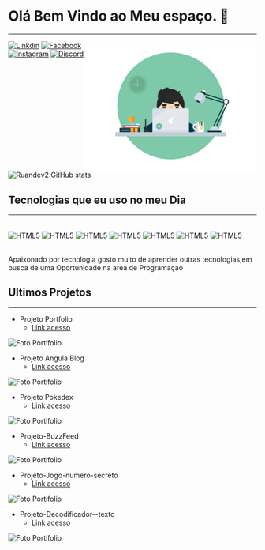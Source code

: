 <h1>Olá Bem Vindo  ao Meu espaço. 👋</h1>
<hr>
<img src="https://github.com/nirala69/nirala69/blob/master/70804f7e25b11f29db904f2fa7b4cd9d.gif" width="350" align='right'>

[![Linkdin](https://img.shields.io/badge/LinkedIn-0077B5?style=for-the-badge&logo=linkedin&logoColor=white)](https://www.linkedin.com/in/ruan-rodriguesdev/)
[![Facebook](https://img.shields.io/badge/Facebook-1877F2?style=for-the-badge&logo=facebook&logoColor=white
)](https://www.facebook.com/profile.php?id=100003695278508)
[![Instagram](https://img.shields.io/badge/Instagram-E4405F?style=for-the-badge&logo=instagram&logoColor=white)](https://www.instagram.com/ruan_dev1/)
[![Discord](https://img.shields.io/badge/Discord-7289DA?style=for-the-badge&logo=discord&logoColor=white)](https://discord.com/channels/@me/ruandev1)

![Ruandev2 GitHub stats](https://github-readme-stats.vercel.app/api?username=RuanDev2&show_icons=true&theme=dark)

<h2> Tecnologias que eu uso no meu Dia</h2>
<hr>
<div style="display: inline_block"><br/>
     <img  align="center" alt="HTML5" src="https://img.shields.io/badge/HTML5-E34F26?style=for-the-badge&logo=html5&logoColor=white">
     <img  align="center" alt="HTML5" src="https://img.shields.io/badge/CSS3-1572B6?style=for-the-badge&logo=css3&logoColor=white">
     <img  align="center" alt="HTML5" src=https://img.shields.io/badge/JavaScript-F7DF1E?style=for-the-badge&logo=javascript&logoColor=black>
     <img  align="center" alt="HTML5" src="https://img.shields.io/badge/Python-3776AB?style=for-the-badge&logo=python&logoColor=white">
     <img  align="center" alt="HTML5" src="https://img.shields.io/badge/MySQL-00000F?style=for-the-badge&logo=mysql&logoColor=white">
     <img  align="center" alt="HTML5" src="https://img.shields.io/badge/TypeScript-007ACC?style=for-the-badge&logo=typescript&logoColor=white">
     <img  align="center" alt="HTML5" src="https://img.shields.io/badge/GitHub-100000?style=for-the-badge&logo=github&logoColor=white">
</div><br>

<p> Apaixonado por tecnologia  gosto muito de aprender outras tecnologias,em busca de uma Oportunidade na area de Programaçao</p> 

<h2>Ultimos Projetos</h2>
<hr>

* Projeto Portfolio
  * <a href="https://portfolio-three-brown-83.vercel.app/" target="_blank" rel="noopener 
noreferrer"> Link acesso</a><br>
<img src="https://github.com/Ruandev2/Ruandev2/assets/93599287/81764f00-7399-40d8-a207-7a9a339fdcad" alt="Foto Portifolio" width="350">

* Projeto Angula Blog
  * <a href="https://angular-blog-silk.vercel.app/" target="_blank" rel="noopener noreferrer"> Link acesso</a><br>
<img src="https://github.com/Ruandev2/Ruandev2/assets/93599287/6de05301-48c5-4f85-bbe5-0803e5a0ee5a" alt="Foto Portifolio" width="350">

* Projeto Pokedex
  * <a href="https://ruandev2.github.io/js-developer-pokedex/" target="_blank" rel="noopener noreferrer">Link acesso</a><br>
<img src="https://github.com/Ruandev2/Ruandev2/assets/93599287/5a704b96-2d03-4383-848f-7770ca5935df" alt="Foto Portifolio" width="350">
  
* Projeto-BuzzFeed
  * <a href="https://ruandev2.github.io/Desafio-Dio-Projeto-BuzzFeed/" target="_blank" rel="noopener noreferrer">Link acesso</a><br>
<img src="https://github.com/Ruandev2/Ruandev2/assets/93599287/b5579a82-68e5-4f68-9b00-8c9da85cccb4" alt="Foto Portifolio" width="350">

* Projeto-Jogo-numero-secreto
  * <a href="https://jogo-numero-secreto-nu-wheat.vercel.app/" target="_blank" rel="noopener noreferrer">Link acesso</a><br>
<img src="https://github.com/Ruandev2/Ruandev2/assets/93599287/72fd86bd-30fd-4145-92fc-89c6063ae145" alt="Foto Portifolio" width="350">

* Projeto-Decodificador--texto
  * <a href="https://decodificador-texto-alpha.vercel.app/" target="_blank" rel="noopener noreferrer">Link acesso</a><br>
<img src="https://github.com/Ruandev2/Ruandev2/assets/93599287/411628cc-110d-4798-9fb5-0f37cc2d9bcf" alt="Foto Portifolio" width="350">

  
